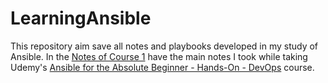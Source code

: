 # LearningAnsible

This repository aim save all notes and playbooks developed in my study of Ansible. In the [Notes of Course 1](https://github.com/wesleysouza/LearningAnsible/tree/main/ansible_course_1) have the main notes I took while taking Udemy's [Ansible for the Absolute Beginner - Hands-On - DevOps](https://www.udemy.com/share/1013qA3@Cgx1JTn_z2tPF5J70svSUn8ZpML5vBVgu2C30vRwub2_NiXV5Gw0-Qyiw_uDpSZd/) course.

